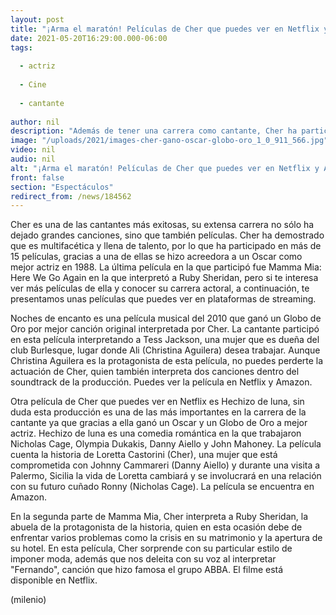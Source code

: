 ```yaml
---
layout: post
title: "¡Arma el maratón! Películas de Cher que puedes ver en Netflix y Amazon"
date: 2021-05-20T16:29:00.000-06:00
tags:
  
  - actriz
  
  - Cine
  
  - cantante
  
author: nil
description: "Además de tener una carrera como cantante, Cher ha participado en diversas películas. Éstas son las que puedes encontrar en Netflix y Amazon. "
image: "/uploads/2021/images-cher-gano-oscar-globo-oro_1_0_911_566.jpg"
video: nil
audio: nil
alt: "¡Arma el maratón! Películas de Cher que puedes ver en Netflix y Amazon"
front: false
section: "Espectáculos"
redirect_from: /news/184562
---
```


Cher es una de las cantantes más exitosas, su extensa carrera no sólo ha dejado grandes canciones, sino que también películas. Cher ha demostrado que es multifacética y llena de talento, por lo que ha participado en más de 15 películas, gracias a una de ellas se hizo acreedora a un Oscar como mejor actriz en 1988. La última película en la que participó fue Mamma Mia: Here We Go Again en la que interpretó a Ruby Sheridan, pero si te interesa ver más películas de ella y conocer su carrera actoral, a continuación, te presentamos unas películas que puedes ver en plataformas de streaming. 

Noches de encanto es una película musical del 2010 que ganó un Globo de Oro por mejor canción original interpretada por Cher. La cantante participó en esta película interpretando a Tess Jackson, una mujer que es dueña del club Burlesque, lugar donde Ali (Christina Aguilera) desea trabajar. 
Aunque Christina Aguilera es la protagonista de esta película, no puedes perderte la actuación de Cher, quien también interpreta dos canciones dentro del soundtrack de la producción. Puedes ver la película en Netflix y Amazon.

Otra película de Cher que puedes ver en Netflix es Hechizo de luna, sin duda esta producción es una de las más importantes en la carrera de la cantante ya que gracias a ella ganó un Oscar y un Globo de Oro a mejor actriz. Hechizo de luna es una comedia romántica en la que trabajaron Nicholas Cage, Olympia Dukakis, Danny Aiello y John Mahoney. La película cuenta la historia de Loretta Castorini (Cher), una mujer que está comprometida con Johnny Cammareri (Danny Aiello) y durante una visita a Palermo, Sicilia la vida de Loretta cambiará y se involucrará en una relación con su futuro cuñado Ronny (Nicholas Cage). La película se encuentra en Amazon. 

En la segunda parte de Mamma Mia, Cher interpreta a Ruby Sheridan, la abuela de la protagonista de la historia, quien en esta ocasión debe de enfrentar varios problemas como la crisis en su matrimonio y la apertura de su hotel.  En esta película, Cher sorprende con su particular estilo de imponer moda, además que nos deleita con su voz al interpretar "Fernando", canción que hizo famosa el grupo ABBA. El filme está disponible en Netflix.  

(milenio)